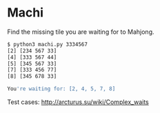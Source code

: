 # Machi

Find the missing tile you are waiting for to Mahjong.

```sh
$ python3 machi.py 3334567
[2] [234 567 33]
[4] [333 567 44]
[5] [345 567 33]
[7] [333 456 77]
[8] [345 678 33]

You're waiting for: [2, 4, 5, 7, 8]
```

Test cases: http://arcturus.su/wiki/Complex_waits
